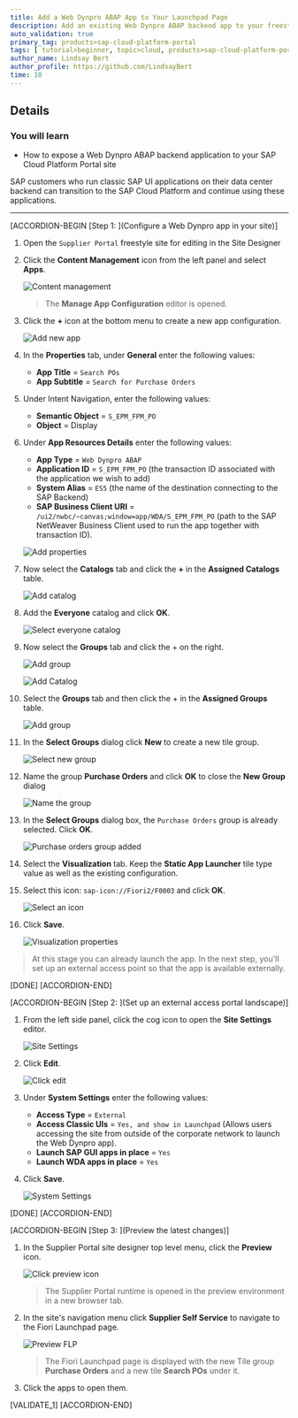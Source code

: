 ```yaml
---
title: Add a Web Dynpro ABAP App to Your Launchpad Page
description: Add an existing Web Dynpro ABAP backend app to your freestyle Portal site.
auto_validation: true
primary_tag: products>sap-cloud-platform-portal
tags: [ tutorial>beginner, topic>cloud, products>sap-cloud-platform-portal ]
author_name: Lindsay Bert
author_profile: https://github.com/LindsayBert
time: 10
---
```


## Details
### You will learn  
  - How to expose a Web Dynpro ABAP backend application to your SAP Cloud Platform Portal site


SAP customers who run classic SAP UI applications on their data center backend can transition to the SAP Cloud Platform and continue using these applications.


---

[ACCORDION-BEGIN [Step 1: ](Configure a Web Dynpro app in your site)]

1. Open the `Supplier Portal` freestyle site for editing in the Site Designer

2. Click the **Content Management** icon from the left panel and select **Apps**.

    ![Content management](1-content-management.png)

    > The **Manage App Configuration** editor is opened.

2. Click the **+** icon at the bottom menu to create a new app configuration.

    ![Add new app](2-add-new-app.png)

3. In the **Properties** tab, under **General** enter the following values:

    * **App Title** = `Search POs`
    * **App Subtitle** = `Search for Purchase Orders`

4. Under Intent Navigation, enter the following values:

    * **Semantic Object** = `S_EPM_FPM_PO`
    * **Object** = Display

5. Under **App Resources Details** enter the following values:

    * **App Type** = `Web Dynpro ABAP`
    * **Application ID** = `S_EPM_FPM_PO`
      (the transaction ID associated with the application we wish to add)
    * **System Alias** = `ES5`
      (the name of the destination connecting to the SAP Backend)
    * **SAP Business Client URI**	= `/ui2/nwbc/~canvas;window=app/WDA/S_EPM_FPM_PO`
      (path to the SAP NetWeaver Business Client used to run the app together with transaction ID).

    ![Add properties](3-add-properties.png)

6. Now select the **Catalogs** tab and click the **+** in the **Assigned Catalogs** table.

    ![Add catalog](4-add-wd-catalog.png)

7.  Add the **Everyone** catalog and click **OK**.

    ![Select everyone catalog](5-select-everyone-catalog.png)

8. Now select the **Groups** tab and click the + on the right.

    ![Add group](6-add-wd-group.png)

    ![Add Catalog](15-add-catalog.png)

8. Select the **Groups** tab and then click the + in the **Assigned Groups** table.

    ![Add group](16-add-group.png)

9. In the **Select Groups** dialog click **New** to create a new tile group.

    ![Select new group](7-select-new-group.png)

10. Name the group **Purchase Orders** and click **OK** to close the **New Group** dialog

    ![Name the group](8-purchase-orders-group.png)

11. In the **Select Groups** dialog box, the `Purchase Orders` group is already selected. Click **OK**.

    ![Purchase orders group added](17-purchase-orders-group.png)

12. Select the **Visualization** tab. Keep the **Static App Launcher** tile type value as well as the existing configuration.

13. Select this icon: `sap-icon://Fiori2/F0003` and click **OK**.

    ![Select an icon](9-select-icon.png)

14. Click **Save**.

    ![Visualization properties](18-visualization-properties.png)

>At this stage you can already launch the app. In the next step, you'll set up an external access point so that the app is available externally.

[DONE]
[ACCORDION-END]

[ACCORDION-BEGIN [Step 2: ](Set up an external access portal landscape)]

1. From the left side panel, click the cog icon to open the **Site Settings** editor.

    ![Site Settings](10-open-site-settings.png)

2. Click **Edit**.

    ![Click edit](11-click-edit.png)

3. Under **System Settings** enter the following values:

    * **Access Type** = `External`
    * **Access Classic UIs** = `Yes, and show in Launchpad`
      (Allows users accessing the site from outside of the corporate network to launch the Web Dynpro app).
    * **Launch SAP GUI apps in place** = `Yes`
    * **Launch WDA apps in place** = `Yes`

4. Click **Save**.

    ![System Settings](12-system-settings.png)

[DONE]
[ACCORDION-END]


[ACCORDION-BEGIN [Step 3: ](Preview the latest changes)]

1. In the Supplier Portal site designer top level menu, click the **Preview** icon.

    ![Click preview icon](13-click-preview.png)

    > The Supplier Portal runtime is opened in the preview environment in a new browser tab.

2. In the site's navigation menu click **Supplier Self Service** to navigate to the Fiori Launchpad page.

    ![Preview FLP](14-preview.png)

    > The Fiori Launchpad page is displayed with the new Tile group **Purchase Orders** and a new tile **Search POs** under it.

3. Click the apps to open them.



[VALIDATE_1]
[ACCORDION-END]
